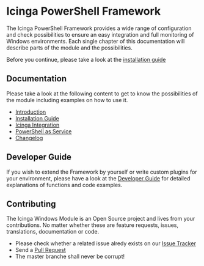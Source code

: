 Icinga PowerShell Framework
==============

The Icinga PowerShell Framework provides a wide range of configuration and check possibilities to ensure an easy integration and full monitoring of Windows environments.
Each single chapter of this documentation will describe parts of the module and the possibilities.

Before you continue, please take a look at the [installation guide](doc/02-Installation.md)

Documentation
-------------

Please take a look at the following content to get to know the possibilities of the module including examples on how to use it.

* [Introduction](doc/01-Introduction.md)
* [Installation Guide](doc/02-Installation.md)
* [Icinga Integration](doc/05-Icinga-Integration.md)
* [PowerShell as Service](doc/service/01-Install-Service.md)
* [Changelog](CHANGELOG.md)

Developer Guide
------------

If you wish to extend the Framework by yourself or write custom plugins for your environment, please have a look at the [Developer Guide](doc/04-Developer-Guide.md) for detailed explanations of functions and code examples.

Contributing
------------

The Icinga Windows Module is an Open Source project and lives from your contributions. No matter whether these are feature requests, issues, translations, documentation or code.

* Please check whether a related issue alredy exists on our [Issue Tracker](https://github.com/Icinga/icinga-powershell-framework/issues)
* Send a [Pull Request](https://github.com/Icinga/icinga-powershell-framework/pulls)
* The master branche shall never be corrupt!
